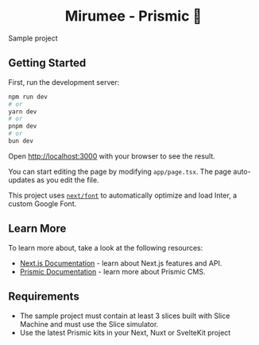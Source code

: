 <h1 style="text-align: center;">Mirumee - Prismic 🤝</h1>
Sample project

## Getting Started

First, run the development server:

```bash
npm run dev
# or
yarn dev
# or
pnpm dev
# or
bun dev
```

Open [http://localhost:3000](http://localhost:3000) with your browser to see the result.

You can start editing the page by modifying `app/page.tsx`. The page auto-updates as you edit the file.

This project uses [`next/font`](https://nextjs.org/docs/basic-features/font-optimization) to automatically optimize and load Inter, a custom Google Font.

## Learn More

To learn more about, take a look at the following resources:

- [Next.js Documentation](https://nextjs.org/docs) - learn about Next.js features and API.
- [Prismic Documentation](https://prismic.io/docs/nextjs) - learn more about Prismic CMS.

## Requirements

- The sample project must contain at least 3 slices built with Slice Machine and must use the Slice simulator.
- Use the latest Prismic kits in your Next, Nuxt or SvelteKit project